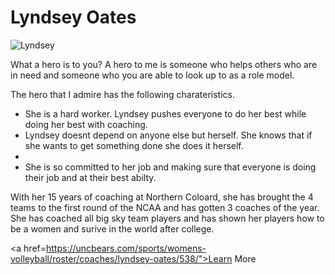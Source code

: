 <h1> Lyndsey Oates</h1>
 
 <img src= "https://uncbears.com/images/2014/10/7/OATES_Lyndsey.jpg?width=300" alt="Lyndsey">

<p>What a hero is to you? A hero to me is someone who helps others who are in need and someone who you are able to look up to as a role model.</p>
<p>The hero that I admire has the following charateristics.</p>

<ul>
  <li> She is a hard worker. Lyndsey pushes everyone to do her best while doing her best with coaching.</li>
  <li> Lyndsey doesnt depend on anyone else but herself. She knows that if she wants to get something done she does it herself.<li>
  <li> She is so committed to her job and making sure that everyone is doing their job and at their best abilty.</li>
 </ul>
 
 <p>With her 15 years of coaching at Northern Coloard, she has brought the 4 teams to the first round of the NCAA and has gotten 3 coaches of the year. She has coached all big sky team players and has shown her players how to be a women and surive in the world after college.</p>
 
 <a href=https://uncbears.com/sports/womens-volleyball/roster/coaches/lyndsey-oates/538/">Learn More</a>

